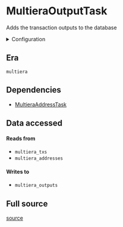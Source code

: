 # MultieraOutputTask
Adds the transaction outputs to the database


<details>
    <summary>Configuration</summary>

```rust
#[derive(Debug, Clone, Copy, serde::Deserialize, serde::Serialize)]
pub struct ReadonlyConfig {
    pub readonly: bool,
}

```
</details>


## Era
` multiera `

## Dependencies

   * [MultieraAddressTask](./MultieraAddressTask)


## Data accessed
#### Reads from

   * ` multiera_txs `
   * ` multiera_addresses `


#### Writes to

   * ` multiera_outputs `


## Full source
[source](https://github.com/dcSpark/carp/tree/main/indexer/tasks/src/multiera/multiera_outputs.rs)
